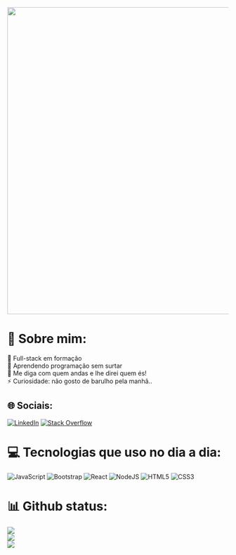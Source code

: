 <center>
<img width="700px" src="https://media0.giphy.com/media/13HgwGsXF0aiGY/giphy.gif?cid=790b76117918bbc69418bde1ca20ac7897d1f89568c82cbf&rid=giphy.gif&ct=g" style="max-width: 100%;">
</center>

# 💫 Sobre mim:
🔭 Full-stack em formação<br>🌱 Aprendendo programação sem surtar<br>💬 Me diga com quem andas e lhe direi quem és!<br>⚡ Curiosidade: não gosto de barulho pela manhã..


## 🌐 Sociais:
[![LinkedIn](https://img.shields.io/badge/LinkedIn-%230077B5.svg?logo=linkedin&logoColor=white)](https://linkedin.com/in/https://www.linkedin.com/in/gabriellbonfim/) [![Stack Overflow](https://img.shields.io/badge/-Stackoverflow-FE7A16?logo=stack-overflow&logoColor=white)](https://stackoverflow.com/users/https://www.codewars.com/users/GabrielSouza2) 

# 💻 Tecnologias que uso no dia a dia:
![JavaScript](https://img.shields.io/badge/javascript-%23323330.svg?style=for-the-badge&logo=javascript&logoColor=%23F7DF1E) ![Bootstrap](https://img.shields.io/badge/bootstrap-%23563D7C.svg?style=for-the-badge&logo=bootstrap&logoColor=white) ![React](https://img.shields.io/badge/react-%2320232a.svg?style=for-the-badge&logo=react&logoColor=%2361DAFB) ![NodeJS](https://img.shields.io/badge/node.js-6DA55F?style=for-the-badge&logo=node.js&logoColor=white) ![HTML5](https://img.shields.io/badge/html5-%23E34F26.svg?style=for-the-badge&logo=html5&logoColor=white) ![CSS3](https://img.shields.io/badge/css3-%231572B6.svg?style=for-the-badge&logo=css3&logoColor=white)
# 📊 Github status:
![](https://github-readme-stats.vercel.app/api?username=GabrielSouza2&theme=react&hide_border=false&include_all_commits=true&count_private=false)<br/>
![](https://github-readme-streak-stats.herokuapp.com/?user=GabrielSouza2&theme=react&hide_border=false)<br/>
![](https://github-readme-stats.vercel.app/api/top-langs/?username=GabrielSouza2&theme=react&hide_border=false&include_all_commits=true&count_private=false&layout=compact)

<!-- Proudly created with GPRM ( https://gprm.itsvg.in ) -->
